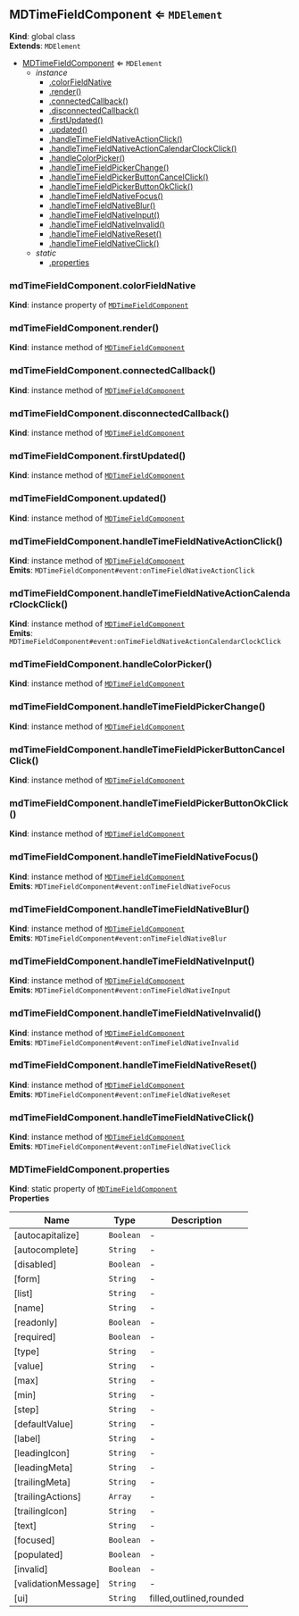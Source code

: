 <a name="MDTimeFieldComponent"></a>

## MDTimeFieldComponent ⇐ <code>MDElement</code>
**Kind**: global class  
**Extends**: <code>MDElement</code>  

* [MDTimeFieldComponent](#MDTimeFieldComponent) ⇐ <code>MDElement</code>
    * _instance_
        * [.colorFieldNative](#MDTimeFieldComponent+colorFieldNative)
        * [.render()](#MDTimeFieldComponent+render)
        * [.connectedCallback()](#MDTimeFieldComponent+connectedCallback)
        * [.disconnectedCallback()](#MDTimeFieldComponent+disconnectedCallback)
        * [.firstUpdated()](#MDTimeFieldComponent+firstUpdated)
        * [.updated()](#MDTimeFieldComponent+updated)
        * [.handleTimeFieldNativeActionClick()](#MDTimeFieldComponent+handleTimeFieldNativeActionClick)
        * [.handleTimeFieldNativeActionCalendarClockClick()](#MDTimeFieldComponent+handleTimeFieldNativeActionCalendarClockClick)
        * [.handleColorPicker()](#MDTimeFieldComponent+handleColorPicker)
        * [.handleTimeFieldPickerChange()](#MDTimeFieldComponent+handleTimeFieldPickerChange)
        * [.handleTimeFieldPickerButtonCancelClick()](#MDTimeFieldComponent+handleTimeFieldPickerButtonCancelClick)
        * [.handleTimeFieldPickerButtonOkClick()](#MDTimeFieldComponent+handleTimeFieldPickerButtonOkClick)
        * [.handleTimeFieldNativeFocus()](#MDTimeFieldComponent+handleTimeFieldNativeFocus)
        * [.handleTimeFieldNativeBlur()](#MDTimeFieldComponent+handleTimeFieldNativeBlur)
        * [.handleTimeFieldNativeInput()](#MDTimeFieldComponent+handleTimeFieldNativeInput)
        * [.handleTimeFieldNativeInvalid()](#MDTimeFieldComponent+handleTimeFieldNativeInvalid)
        * [.handleTimeFieldNativeReset()](#MDTimeFieldComponent+handleTimeFieldNativeReset)
        * [.handleTimeFieldNativeClick()](#MDTimeFieldComponent+handleTimeFieldNativeClick)
    * _static_
        * [.properties](#MDTimeFieldComponent.properties)

<a name="MDTimeFieldComponent+colorFieldNative"></a>

### mdTimeFieldComponent.colorFieldNative
**Kind**: instance property of [<code>MDTimeFieldComponent</code>](#MDTimeFieldComponent)  
<a name="MDTimeFieldComponent+render"></a>

### mdTimeFieldComponent.render()
**Kind**: instance method of [<code>MDTimeFieldComponent</code>](#MDTimeFieldComponent)  
<a name="MDTimeFieldComponent+connectedCallback"></a>

### mdTimeFieldComponent.connectedCallback()
**Kind**: instance method of [<code>MDTimeFieldComponent</code>](#MDTimeFieldComponent)  
<a name="MDTimeFieldComponent+disconnectedCallback"></a>

### mdTimeFieldComponent.disconnectedCallback()
**Kind**: instance method of [<code>MDTimeFieldComponent</code>](#MDTimeFieldComponent)  
<a name="MDTimeFieldComponent+firstUpdated"></a>

### mdTimeFieldComponent.firstUpdated()
**Kind**: instance method of [<code>MDTimeFieldComponent</code>](#MDTimeFieldComponent)  
<a name="MDTimeFieldComponent+updated"></a>

### mdTimeFieldComponent.updated()
**Kind**: instance method of [<code>MDTimeFieldComponent</code>](#MDTimeFieldComponent)  
<a name="MDTimeFieldComponent+handleTimeFieldNativeActionClick"></a>

### mdTimeFieldComponent.handleTimeFieldNativeActionClick()
**Kind**: instance method of [<code>MDTimeFieldComponent</code>](#MDTimeFieldComponent)  
**Emits**: <code>MDTimeFieldComponent#event:onTimeFieldNativeActionClick</code>  
<a name="MDTimeFieldComponent+handleTimeFieldNativeActionCalendarClockClick"></a>

### mdTimeFieldComponent.handleTimeFieldNativeActionCalendarClockClick()
**Kind**: instance method of [<code>MDTimeFieldComponent</code>](#MDTimeFieldComponent)  
**Emits**: <code>MDTimeFieldComponent#event:onTimeFieldNativeActionCalendarClockClick</code>  
<a name="MDTimeFieldComponent+handleColorPicker"></a>

### mdTimeFieldComponent.handleColorPicker()
**Kind**: instance method of [<code>MDTimeFieldComponent</code>](#MDTimeFieldComponent)  
<a name="MDTimeFieldComponent+handleTimeFieldPickerChange"></a>

### mdTimeFieldComponent.handleTimeFieldPickerChange()
**Kind**: instance method of [<code>MDTimeFieldComponent</code>](#MDTimeFieldComponent)  
<a name="MDTimeFieldComponent+handleTimeFieldPickerButtonCancelClick"></a>

### mdTimeFieldComponent.handleTimeFieldPickerButtonCancelClick()
**Kind**: instance method of [<code>MDTimeFieldComponent</code>](#MDTimeFieldComponent)  
<a name="MDTimeFieldComponent+handleTimeFieldPickerButtonOkClick"></a>

### mdTimeFieldComponent.handleTimeFieldPickerButtonOkClick()
**Kind**: instance method of [<code>MDTimeFieldComponent</code>](#MDTimeFieldComponent)  
<a name="MDTimeFieldComponent+handleTimeFieldNativeFocus"></a>

### mdTimeFieldComponent.handleTimeFieldNativeFocus()
**Kind**: instance method of [<code>MDTimeFieldComponent</code>](#MDTimeFieldComponent)  
**Emits**: <code>MDTimeFieldComponent#event:onTimeFieldNativeFocus</code>  
<a name="MDTimeFieldComponent+handleTimeFieldNativeBlur"></a>

### mdTimeFieldComponent.handleTimeFieldNativeBlur()
**Kind**: instance method of [<code>MDTimeFieldComponent</code>](#MDTimeFieldComponent)  
**Emits**: <code>MDTimeFieldComponent#event:onTimeFieldNativeBlur</code>  
<a name="MDTimeFieldComponent+handleTimeFieldNativeInput"></a>

### mdTimeFieldComponent.handleTimeFieldNativeInput()
**Kind**: instance method of [<code>MDTimeFieldComponent</code>](#MDTimeFieldComponent)  
**Emits**: <code>MDTimeFieldComponent#event:onTimeFieldNativeInput</code>  
<a name="MDTimeFieldComponent+handleTimeFieldNativeInvalid"></a>

### mdTimeFieldComponent.handleTimeFieldNativeInvalid()
**Kind**: instance method of [<code>MDTimeFieldComponent</code>](#MDTimeFieldComponent)  
**Emits**: <code>MDTimeFieldComponent#event:onTimeFieldNativeInvalid</code>  
<a name="MDTimeFieldComponent+handleTimeFieldNativeReset"></a>

### mdTimeFieldComponent.handleTimeFieldNativeReset()
**Kind**: instance method of [<code>MDTimeFieldComponent</code>](#MDTimeFieldComponent)  
**Emits**: <code>MDTimeFieldComponent#event:onTimeFieldNativeReset</code>  
<a name="MDTimeFieldComponent+handleTimeFieldNativeClick"></a>

### mdTimeFieldComponent.handleTimeFieldNativeClick()
**Kind**: instance method of [<code>MDTimeFieldComponent</code>](#MDTimeFieldComponent)  
**Emits**: <code>MDTimeFieldComponent#event:onTimeFieldNativeClick</code>  
<a name="MDTimeFieldComponent.properties"></a>

### MDTimeFieldComponent.properties
**Kind**: static property of [<code>MDTimeFieldComponent</code>](#MDTimeFieldComponent)  
**Properties**

| Name | Type | Description |
| --- | --- | --- |
| [autocapitalize] | <code>Boolean</code> | - |
| [autocomplete] | <code>String</code> | - |
| [disabled] | <code>Boolean</code> | - |
| [form] | <code>String</code> | - |
| [list] | <code>String</code> | - |
| [name] | <code>String</code> | - |
| [readonly] | <code>Boolean</code> | - |
| [required] | <code>Boolean</code> | - |
| [type] | <code>String</code> | - |
| [value] | <code>String</code> | - |
| [max] | <code>String</code> | - |
| [min] | <code>String</code> | - |
| [step] | <code>String</code> | - |
| [defaultValue] | <code>String</code> | - |
| [label] | <code>String</code> | - |
| [leadingIcon] | <code>String</code> | - |
| [leadingMeta] | <code>String</code> | - |
| [trailingMeta] | <code>String</code> | - |
| [trailingActions] | <code>Array</code> | - |
| [trailingIcon] | <code>String</code> | - |
| [text] | <code>String</code> | - |
| [focused] | <code>Boolean</code> | - |
| [populated] | <code>Boolean</code> | - |
| [invalid] | <code>Boolean</code> | - |
| [validationMessage] | <code>String</code> | - |
| [ui] | <code>String</code> | filled,outlined,rounded |

